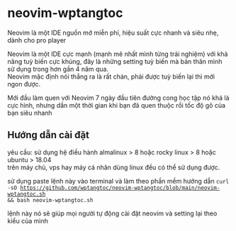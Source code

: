 # neovim-wptangtoc
Neovim là một IDE nguồn mở miễn phí, hiệu suất cực nhanh và siêu nhẹ, dành cho pro player

Neovim là một IDE cực mạnh (mạnh mẽ nhất mình từng trải nghiệm) với khả năng tuỳ biến cực khủng, đây là những setting tuỳ biến mà bản thân mình sử dụng trong hơn gần 4 năm qua.<br> Neovim mặc định nói thẳng ra là rất chán, phải được tuỳ biến lại thì mới ngon được.

Mới đầu làm quen với Neovim 7 ngày đầu tiên đường cong học tập nó khá là cực hình, nhưng dần một thời gian khi bạn đã quen thuộc rồi tốc độ gõ của bạn siêu nhanh
<h2>Hướng dẫn cài đặt</h2>
yêu cầu: sử dụng hệ điều hành almalinux > 8 hoặc rocky linux > 8 hoặc ubuntu > 18.04<br>
trên máy chủ, vps hay máy cá nhân dùng linux đều có thể sử dụng được.

sử dụng paste lệnh này vào terminal và làm theo phần mềm hướng dẫn
<code>curl -sO https://github.com/wptangtoc/neovim-wptangtoc/blob/main/neovim-wptangtoc.sh && bash neovim-wptangtoc.sh</code>

lệnh này nó sẽ giúp mọi người tự động cài đặt neovim và setting lại theo kiểu của mình
